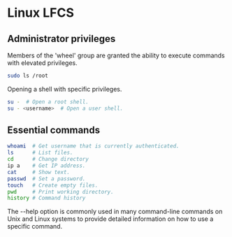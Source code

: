 # Linux LFCS

## Administrator privileges
Members of the 'wheel' group are granted the ability to execute commands with elevated privileges.
``` sh
sudo ls /root
```

Opening a shell with specific privileges.
``` sh
su -  # Open a root shell.
su - <username>  # Open a user shell.
```

## Essential commands
``` sh
whoami  # Get username that is currently authenticated.
ls      # List files.
cd      # Change directory
ip a    # Get IP address.
cat     # Show text.
passwd  # Set a password.
touch   # Create empty files.
pwd     # Print working directory.
history # Command history
```

The --help option is commonly used in many command-line commands on Unix and Linux systems to provide detailed information on how to use a specific command.

